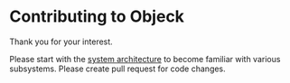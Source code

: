 # Contributing to Objeck

Thank you for your interest. 

Please start with the [system architecture](https://github.com/objeck/objeck-lang/tree/master/core) to become familiar with various subsystems. Please create pull request for code changes.